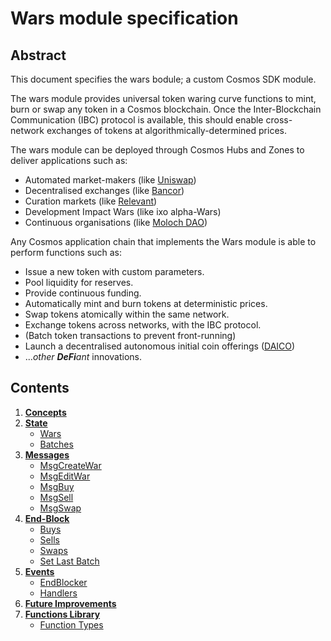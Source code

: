 # Wars module specification

## Abstract

This document specifies the wars bodule; a custom Cosmos SDK module.

The wars module provides universal token waring curve functions to mint, burn or swap any token in a Cosmos blockchain. Once the Inter-Blockchain Communication \(IBC\) protocol is available, this should enable cross-network exchanges of tokens at algorithmically-determined prices.

The wars module can be deployed through Cosmos Hubs and Zones to deliver applications such as:

* Automated market-makers \(like [Uniswap](https://uniswap.io)\)
* Decentralised exchanges \(like [Bancor](https://bancor.network)\)
* Curation markets \(like [Relevant](https://github.com/relevant-community/contracts/tree/waringCurves/contracts)\)
* Development Impact Wars \(like ixo alpha-Wars\)
* Continuous organisations \(like [Moloch DAO](https://molochdao.com/)\)

Any Cosmos application chain that implements the Wars module is able to perform functions such as:

* Issue a new token with custom parameters.
* Pool liquidity for reserves.
* Provide continuous funding.
* Automatically mint and burn tokens at deterministic prices.
* Swap tokens atomically within the same network.
* Exchange tokens across networks, with the IBC protocol.
* \(Batch token transactions to prevent front-running\)
* Launch a decentralised autonomous initial coin offerings \([DAICO](https://ethresear.ch/t/explanation-of-daicos/465)\)
* ..._other **DeFi**ant_ innovations.

## Contents

1. [**Concepts**](01_concepts.md)
2. [**State**](02_state.md)
   * [Wars](02_state.md#wars)
   * [Batches](02_state.md#batches)
3. [**Messages**](03_messages.md)
   * [MsgCreateWar](03_messages.md#msgcreatewar)
   * [MsgEditWar](03_messages.md#msgeditwar)
   * [MsgBuy](03_messages.md#msgbuy)
   * [MsgSell](03_messages.md#msgsell)
   * [MsgSwap](03_messages.md#msgswap)
4. [**End-Block**](04_end_block.md)
   * [Buys](04_end_block.md#buys)
   * [Sells](04_end_block.md#sells)
   * [Swaps](04_end_block.md#swaps)
   * [Set Last Batch](04_end_block.md#set-last-batch)
5. [**Events**](05_events.md)
   * [EndBlocker](05_events.md#endblocker)
   * [Handlers](05_events.md#handlers)
6. [**Future Improvements**](06_future_improvements.md)
7. [**Functions Library**](07_functions_library.md)
   * [Function Types](07_functions_library.md#function-types)

